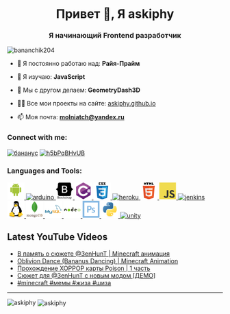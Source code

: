 <h1 align="center">Привет 👋, Я askiphy</h1>
<h3 align="center">Я начинающий Frontend разработчик</h3>

<p align="left"> <img src="https://komarev.com/ghpvc/?username=askiphy&label=%D0%9F%D1%80%D0%BE%D1%81%D0%BC%D0%BE%D1%82%D1%80%D1%8B&color=1c97a8&style=flat" alt="bananchik204" /> </p>

- 🔭 Я постоянно работаю над: **Райя-Прайм**

- 🌱 Я изучаю: **JavaScript**

- 👯 Мы с другом делаем: **GeometryDash3D**

- 👨‍💻 Все мои проекты на сайте: [askiphy.github.io](askiphy.github.io)

- 📫 Моя почта: **molniatch@yandex.ru**

<h3 align="left">Connect with me:</h3>
<p align="left">
<a href="https://www.youtube.com/channel/UCAM-m8nzQCOlNVPQCBOugYg/" target="blank"><img align="center" src="https://raw.githubusercontent.com/rahuldkjain/github-profile-readme-generator/master/src/images/icons/Social/youtube.svg" alt="бананус" height="30" width="40" /></a>
<a href="https://discord.gg/h5bPqBHvUB" target="blank"><img align="center" src="https://raw.githubusercontent.com/rahuldkjain/github-profile-readme-generator/master/src/images/icons/Social/discord.svg" alt="h5bPqBHvUB" height="30" width="40" /></a>
</p>

<h3 align="left">Languages and Tools:</h3>
<p align="left"> <a href="https://developer.android.com" target="_blank"> <img src="https://raw.githubusercontent.com/devicons/devicon/master/icons/android/android-original-wordmark.svg" alt="android" width="40" height="40"/> </a> <a href="https://www.arduino.cc/" target="_blank"> <img src="https://cdn.worldvectorlogo.com/logos/arduino-1.svg" alt="arduino" width="40" height="40"/> </a> <a href="https://getbootstrap.com" target="_blank"> <img src="https://raw.githubusercontent.com/devicons/devicon/master/icons/bootstrap/bootstrap-plain-wordmark.svg" alt="bootstrap" width="40" height="40"/> </a> <a href="https://www.w3schools.com/cs/" target="_blank"> <img src="https://raw.githubusercontent.com/devicons/devicon/master/icons/csharp/csharp-original.svg" alt="csharp" width="40" height="40"/> </a> <a href="https://www.w3schools.com/css/" target="_blank"> <img src="https://raw.githubusercontent.com/devicons/devicon/master/icons/css3/css3-original-wordmark.svg" alt="css3" width="40" height="40"/> </a> <a href="https://heroku.com" target="_blank"> <img src="https://www.vectorlogo.zone/logos/heroku/heroku-icon.svg" alt="heroku" width="40" height="40"/> </a> <a href="https://www.w3.org/html/" target="_blank"> <img src="https://raw.githubusercontent.com/devicons/devicon/master/icons/html5/html5-original-wordmark.svg" alt="html5" width="40" height="40"/> </a> <a href="https://developer.mozilla.org/en-US/docs/Web/JavaScript" target="_blank"> <img src="https://raw.githubusercontent.com/devicons/devicon/master/icons/javascript/javascript-original.svg" alt="javascript" width="40" height="40"/> </a> <a href="https://www.jenkins.io" target="_blank"> <img src="https://www.vectorlogo.zone/logos/jenkins/jenkins-icon.svg" alt="jenkins" width="40" height="40"/> </a> <a href="https://www.linux.org/" target="_blank"> <img src="https://raw.githubusercontent.com/devicons/devicon/master/icons/linux/linux-original.svg" alt="linux" width="40" height="40"/> </a> <a href="https://www.mongodb.com/" target="_blank"> <img src="https://raw.githubusercontent.com/devicons/devicon/master/icons/mongodb/mongodb-original-wordmark.svg" alt="mongodb" width="40" height="40"/> </a> <a href="https://www.mysql.com/" target="_blank"> <img src="https://raw.githubusercontent.com/devicons/devicon/master/icons/mysql/mysql-original-wordmark.svg" alt="mysql" width="40" height="40"/> </a> <a href="https://nodejs.org" target="_blank"> <img src="https://raw.githubusercontent.com/devicons/devicon/master/icons/nodejs/nodejs-original-wordmark.svg" alt="nodejs" width="40" height="40"/> </a> <a href="https://www.photoshop.com/en" target="_blank"> <img src="https://raw.githubusercontent.com/devicons/devicon/master/icons/photoshop/photoshop-line.svg" alt="photoshop" width="40" height="40"/> </a> <a href="https://www.python.org" target="_blank"> <img src="https://raw.githubusercontent.com/devicons/devicon/master/icons/python/python-original.svg" alt="python" width="40" height="40"/> </a> <a href="https://unity.com/" target="_blank"> <img src="https://www.vectorlogo.zone/logos/unity3d/unity3d-icon.svg" alt="unity" width="40" height="40"/> </a> </p>

## Latest YouTube Videos

<!-- YOUTUBE:START -->
- [В память о сюжете @3enHunT | Minecraft анимация](https://www.youtube.com/watch?v=ZSIyNILX3so)
- [Oblivion Dance &lpar;Bananus Dancing&rpar; | Minecraft Animation](https://www.youtube.com/watch?v=Od7Ev2J6REc)
- [Прохождение ХОРРОР карты Poison | 1 часть](https://www.youtube.com/watch?v=PWO9ZzliWqg)
- [Сюжет для @3enHunT с новым модом [ДЕМО]](https://www.youtube.com/watch?v=Ypq8r2tV2m4)
- [#minecraft #мемы #жиза  #шиза](https://www.youtube.com/watch?v=CDfs6DWLq_E)
<!-- YOUTUBE:END -->
---

<p><img align="left" src="https://github-readme-stats.vercel.app/api/top-langs?username=askiphy&show_icons=true&title_color=ffffff&text_color=ffffff&locale=ru&layout=compact" alt="askiphy" /></p>

<p>&nbsp;<img align="center" src="https://github-readme-stats.vercel.app/api?username=askiphy&show_icons=true&title_color=ffffff&text_color=fcfcfc&bg_color=000000&locale=ru" alt="askiphy" /></p>

